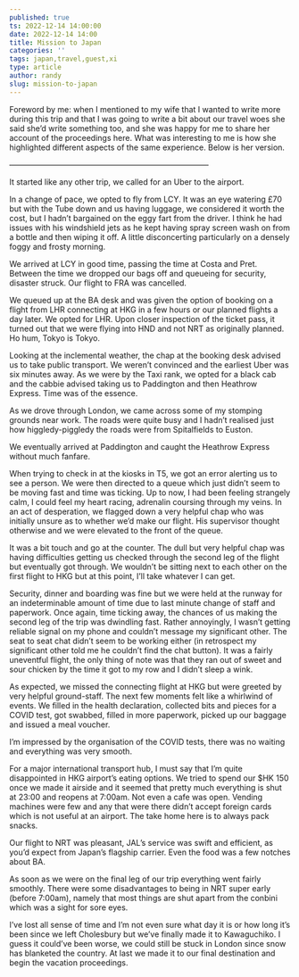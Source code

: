 ```yaml
---
published: true
ts: 2022-12-14 14:00:00
date: 2022-12-14 14:00
title: Mission to Japan
categories: ''
tags: japan,travel,guest,xi
type: article
author: randy
slug: mission-to-japan
---
```

<p>Foreword by me: when I mentioned to my wife that I wanted to write more during this trip and that I was going to write a bit about our travel woes she said she&#8217;d write something too, and she was happy for me to share her account of the proceedings here. What was interesting to me is how she highlighted different aspects of the same experience. Below is her version.</p>



<p>&#8212;&#8212;&#8212;&#8212;&#8212;&#8212;&#8212;&#8212;&#8212;&#8212;&#8212;&#8212;&#8212;&#8212;&#8212;&#8212;&#8212;&#8212;&#8212;&#8212;&#8212;&#8212;&#8212;&#8212;&#8212;&#8211;</p>



<p>It started like any other trip, we called for an Uber to the airport.</p>



<p>In a change of pace, we opted to fly from LCY. It was an eye watering £70 but with the Tube down and us having luggage, we considered it worth the cost, but I hadn’t bargained on the eggy fart from the driver. I think he had issues with his windshield jets as he kept having spray screen wash on from a bottle and then wiping it off. A little disconcerting particularly on a densely foggy and frosty morning.</p>



<p>We arrived at LCY in good time, passing the time at Costa and Pret. Between the time we dropped our bags off and queueing for security, disaster struck. Our flight to FRA was cancelled.</p>



<p>We queued up at the BA desk and was given the option of booking on a flight from LHR connecting at HKG in a few hours or our planned flights a day later. We opted for LHR. Upon closer inspection of the ticket pass, it turned out that we were flying into HND and not NRT as originally planned. Ho hum, Tokyo is Tokyo.</p>



<p>Looking at the inclemental weather, the chap at the booking desk advised us to take public transport. We weren’t convinced and the earliest Uber was six minutes away. As we were by the Taxi rank, we opted for a black cab and the cabbie advised taking us to Paddington and then Heathrow Express. Time was of the essence.</p>



<p>As we drove through London, we came across some of my stomping grounds near work. The roads were quite busy and I hadn’t realised just how higgledy-piggledy the roads were from Spitalfields to Euston.</p>



<p>We eventually arrived at Paddington and caught the Heathrow Express without much fanfare.</p>



<p>When trying to check in at the kiosks in T5, we got an error alerting us to see a person. We were then directed to a queue which just didn’t seem to be moving fast and time was ticking. Up to now, I had been feeling strangely calm, I could feel my heart racing, adrenalin coursing through my veins. In an act of desperation, we flagged down a very helpful chap who was initially unsure as to whether we’d make our flight. His supervisor thought otherwise and we were elevated to the front of the queue.</p>



<p>It was a bit touch and go at the counter. The dull but very helpful chap was having difficulties getting us checked through the second leg of the flight but eventually got through. We wouldn’t be sitting next to each other on the first flight to HKG but at this point, I’ll take whatever I can get.</p>



<p>Security, dinner and boarding was fine but we were held at the runway for an indeterminable amount of time due to last minute change of staff and paperwork. Once again, time ticking away, the chances of us making the second leg of the trip was dwindling fast. Rather annoyingly, I wasn’t getting reliable signal on my phone and couldn’t message my significant other. The seat to seat chat didn’t seem to be working either (in retrospect my significant other told me he couldn&#8217;t find the chat button). It was a fairly uneventful flight, the only thing of note was that they ran out of sweet and sour chicken by the time it got to my row and I didn’t sleep a wink.</p>



<p>As expected, we missed the connecting flight at HKG but were greeted by very helpful ground-staff. The next few moments felt like a whirlwind of events. We filled in the health declaration, collected bits and pieces for a COVID test, got swabbed, filled in more paperwork, picked up our baggage and issued a meal voucher.</p>



<p>I’m impressed by the organisation of the COVID tests, there was no waiting and everything was very smooth.</p>



<p>For a major international transport hub, I must say that I’m quite disappointed in HKG airport’s eating options. We tried to spend our $HK 150 once we made it airside and it seemed that pretty much everything is shut at 23:00 and reopens at 7:00am. Not even a cafe was open. Vending machines were few and any that were there didn’t accept foreign cards which is not useful at an airport. The take home here is to always pack snacks.</p>



<p>Our flight to NRT was pleasant, JAL’s service was swift and efficient, as you’d expect from Japan’s flagship carrier. Even the food was a few notches about BA.</p>



<p>As soon as we were on the final leg of our trip everything went fairly smoothly. There were some disadvantages to being in NRT super early (before 7:00am), namely that most things are shut apart from the conbini which was a sight for sore eyes.</p>



<p>I’ve lost all sense of time and I’m not even sure what day it is or how long it’s been since we left Cholesbury but we’ve finally made it to Kawaguchiko. I guess it could’ve been worse, we could still be stuck in London since snow has blanketed the country. At last we made it to our final destination and begin the vacation proceedings.</p>